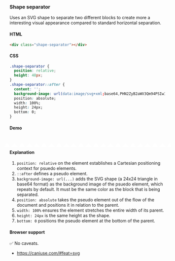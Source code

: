 ### Shape separator

Uses an SVG shape to separate two different blocks to create more a interesting visual appearance compared to standard horizontal separation.

#### HTML

```html
<div class="shape-separator"></div>
```

#### CSS

```css
.shape-separator {
  position: relative;
  height: 48px;
}
.shape-separator::after {
  content: '';
  background-image: url(data:image/svg+xml;base64,PHN2ZyB2aWV3Qm94PSIwIDAgMjQgMjQiIHhtbG5zPSJodHRwOi8vd3d3LnczLm9yZy8yMDAwL3N2ZyIgZmlsbC1ydWxlPSJldmVub2RkIiBjbGlwLXJ1bGU9ImV2ZW5vZGQiIHN0cm9rZS1saW5lam9pbj0icm91bmQiIHN0cm9rZS1taXRlcmxpbWl0PSIxLjQxNCI+PHBhdGggZD0iTTEyIDEybDEyIDEySDBsMTItMTJ6IiBmaWxsPSIjZmZmIi8+PC9zdmc+);
  position: absolute;
  width: 100%;
  height: 24px;
  bottom: 0;
}
```

#### Demo

<div class="snippet-demo is-distinct">
  <div class="snippet-demo__shape-separator"></div>
</div>

<style>
.snippet-demo__shape-separator {
  position: relative;
  height: 48px;
  margin: -0.75rem -1.25rem;
}
.snippet-demo__shape-separator::after {
  content: '';
  background-image: url(data:image/svg+xml;base64,PHN2ZyB2aWV3Qm94PSIwIDAgMjQgMjQiIHhtbG5zPSJodHRwOi8vd3d3LnczLm9yZy8yMDAwL3N2ZyIgZmlsbC1ydWxlPSJldmVub2RkIiBjbGlwLXJ1bGU9ImV2ZW5vZGQiIHN0cm9rZS1saW5lam9pbj0icm91bmQiIHN0cm9rZS1taXRlcmxpbWl0PSIxLjQxNCI+PHBhdGggZD0iTTEyIDEybDEyIDEySDBsMTItMTJ6IiBmaWxsPSIjZmZmIi8+PC9zdmc+);
  position: absolute;
  width: 100%;
  height: 24px;
  bottom: 0;
}
</style>

#### Explanation

1. `position: relative` on the element establishes a Cartesian positioning context for psuedo elements.
2. `::after` defines a pseudo element.
3. `background-image: url(...)` adds the SVG shape (a 24x24 triangle in base64 format) as the background image
   of the psuedo element, which repeats by default. It must be the same color as the block that is being
   separated.
4. `position: absolute` takes the pseudo element out of the flow of the document and positions it in relation to the parent.
5. `width: 100%` ensures the element stretches the entire width of its parent.
6. `height: 24px` is the same height as the shape.
7. `bottom: 0` positions the pseudo element at the bottom of the parent.

#### Browser support

<span class="snippet__support-note">✅ No caveats.</span>

* https://caniuse.com/#feat=svg
